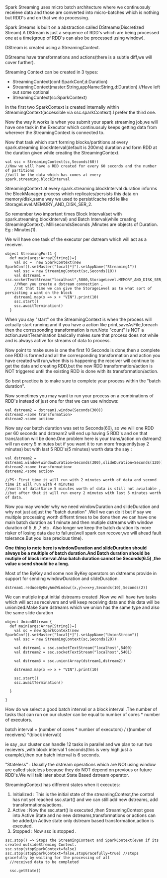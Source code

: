 Spark Streaming uses micro batch architecture  where we continuosuly receieve data and those are converted into micro-batches which is nothing but RDD's and on that we do processing.

Spark Streams is built on a abstraction called DStreams\(Discretized Stream\).A DStream is just a sequence of RDD's which are being processed one at a time\(group of RDD's can also be processed using window\).

DStream is created using a StreamingContext.

DStreams have transformations and actions\(there is a subtle diff,we will cover further\).

Streaming Context can be created in 3 types:

* StreamingContext\(conf:SparkConf,d:Duration\)
* StreamingContext\(master:String,appName:String,d:Duration\) //Have left out some optional
* StreamingContext\(sc:SparkContext\)

In the first two SparkContext is created internally within StreamingContext\(accessible via ssc.sparkContext\).I prefer the third one.

Now the way it works is when you submit your spark streaming job,we will have one task in the Executor which continuosuly keeps getting data from wherever the StreamingContext is connected to.

Now that task which start forming blocks/partitions at every spark.streaming.blockInterval\(default is 200ms\) duration and form  RDD at the duration given while creating the StreamingContext.

```
val ssc = StreamingContext(sc,Seconds(60)) 
//Now we will have a RDD created for every 60 seconds and the number of partitions 
//will be the data which has comes at every spark.streaming.blockInterval
```

StreamingContext at every spark.streaming.blockInterval duration informs the BlockManager process which replicates/persists this data on memory/disk,same way we used to persist/cache rdd ie like StorageLevel.MEMORY\_AND\_DISK\_SER\_2.

So remember two important times Block Interval\(set with spark.streaming.blockInterval\) and Batch Interval\(while creating StreamingContext\). MillisecondsSeconds ,Minutes are objects of Duration. Eg : Minutes\(1\).

We will have one task of the executor per dstream which will act as a receiver.

```
object StreamingPort1 {
  def main(args:Array[String])={
    val sc =  new SparkContext(new SparkConf().setMaster("local[*]").setAppName("Streaming1"))
    val ssc = new StreamingContext(sc,Seconds(10))
    val dstream1 = ssc.socketTextStream("localhost",5800,StorageLevel.MEMORY_AND_DISK_SER_2) 
    //When you create a dstream connection ,
    //at that time we can give the StorageLevel as to what sort of persisting u want on the block
    dstream1.map(x => x + "VIN").print(10)
    ssc.start()
    ssc.awaitTermination()
  }
```

When you say "start" on the StreamingContext is when the process will actually start running and if you have a action like print,saveAsFile,foreach then the corresponding transformation is run.Note "count" is NOT a action.awaitTeramination basically makes sure that process does not while and is always active for streams of data to process.

Now point to make sure is one the first 10 Seconds is done,then a complete one RDD is formed and all the corresponding transformation and action you have created will run,when this is happening the receiver will continue to get the data and creating RDD,but the new RDD transformation/action is NOT triggered until the existing RDD is done with its transformation/action.

So best practice is to make sure to complete your process within the "batch duration".

Now sometimes you may want to run your process on a combinations of RDD's instead of just one for that we can use windows:

```
val dstream2 = dstream1.window(Seconds(300)) 
dstream2.<some transformation>
dstream2.<some action>
```

Now say our batch duration was set to Seconds\(60\), so we will one RDD per 60 seconds and dstream2 will end up having 5 RDD's and on that trans/action will be done.One problem here is your trans/action on dstream2 will run every 5 minutes but if you want it to run more frequently\(say 2 minutes\) but with last 5 RDD's\(5 minutes\) worth data the say :

```
val dstream2 = dstream1.window(windowDuration=Seconds(300),slideDuration=Seconds(120)) 
dstream2.<some transformation>
dstream2.<some action>

//PS: First time it will run with 2 minutes worth of data and second time it will run with 4 minutes 
//worth of data(Since 5 minutes worth of data is still not avialable ,
//but after that it will run every 2 minutes with last 5 minutes worth of data.
```

Now you may wonder why we need windowDuration and slideDuration and why not just adjust the "batch duration" .Well we can do it but if say we multiple processing worth differnt times to be done then we can have one main batch duration as 1 minute and then mutiple dstreams with window duration of 5 ,6 ,7 etc . Also longer we keep the batch duration its more risker of losing data due to failure\(well spark can recover,we will ahead fault tolerance.But you lose precious time\).

**One thing to note here is windowDuration and slideDuration should always be a multiple of batch duration.And Batch duration should be mutiple of block interval.Also batch duration cannot be Seconds\(6.5\) ,the value u send should be a long.**

Most of the ByKey and some non ByKey operators on dstreams provide in support for sending windowDuration and slideDuration.

```
dstream1.reduceByKeyAndWindow((x,y)=>x+y,Seconds(10),Seconds(2))
```

We can mutiple input initial dstreams created .Now we will have two tasks which will act as receivers and will keep receiving data and this data will be unionized.Make Sure dstreams which we union has the same type and also the same slide duration

```
object UnionDStream {
  def main(args:Array[String])={
    val sc = new SparkContext(new SparkConf().setMaster("local[*]").setAppName("UnionStream"))
    val ssc = new StreamingContext(sc,Seconds(20))

    val dstream1 = ssc.socketTextStream("localhost",5400)
    val dstream2 = ssc.socketTextStream("localhost",5401)

    val dstream3 = ssc.union(Array(dstream1,dstream2))

    dstream3.map(x => x + "VIN").print(10)

    ssc.start()
    ssc.awaitTermination()

  }

}
```

How do we select a good batch interval or a block interval .The number of tasks that can run on our cluster can be equal to number of cores \* number of executors.

batch interval = \(number of cores \* number of executors\) / \(\(number of receivers\) \*\(block interval\)\)

ie say ,our cluster can handle 12 tasks in parallel and we plan to run two recievers ,with block interval 1 seconds\(this is very high,just a example\),then our batch interval is 6 seconds.

"Stateless" : Usually the dstream operations which are NOt using window are called stateless because they do NOT depend on previous or future RDD's.We will talk later about State Based dstream operator.

StreamingContext has different states when it executes:

1. Initialized : This is the initial state of the streamingContext,the control has not yet reached ssc.start\(\) and we can still add new dstreams, add transformations/actions.
2. Active : Now the ssc.start\(\) is executed ,then StreamingContext goes into Active State and no new dstreams,transformations or actions can be added,in Active state only dstream based transformation,action is executed.
3. Stopped : Now ssc is stopped .

```
ssc.stop() => Stops the StreamingContext and SparkContext(even if its created outsideStreming Context.
ssc.stop(stopSparkContext=false)
ssc.stop(stopSparkContext=false,stopGracefully=true) //stops gracefully by waiting for the processing of all
  //received data to be completed

  ssc.getState()
```



